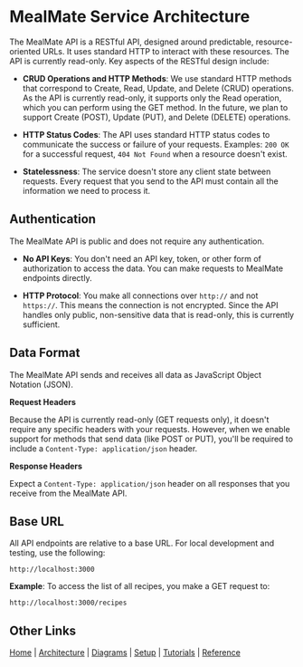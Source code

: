 # MealMate Service Architecture

The MealMate API is a RESTful API, designed around predictable, resource-oriented URLs. It  uses standard HTTP to interact with these resources. The API is currently read-only. Key aspects of the RESTful design include:

* **CRUD Operations and HTTP Methods**: We use standard HTTP methods that correspond to Create, Read, Update, and Delete (CRUD) operations. As the API is currently read-only, it supports only the Read operation, which you can perform using the GET method. In the future, we plan to support Create (POST), Update (PUT), and Delete (DELETE) operations.

* **HTTP Status Codes**: The API uses standard HTTP status codes to communicate the success or failure of your requests. Examples: `200 OK` for a successful request, `404 Not Found` when a resource doesn't exist.

* **Statelessness**: The service doesn't store any client state between requests. Every request that you send to the API must contain all the information we need to process it.

## Authentication

The MealMate API is public and does not require any authentication.

* **No API Keys**: You don't need an API key, token, or  other form of authorization to access the data. You can make requests to MealMate endpoints directly.

* **HTTP Protocol**: You make all connections over `http://` and not `https://`. This means the connection is not encrypted. Since the API handles only public, non-sensitive data that is  read-only, this is currently sufficient.

## Data Format

The MealMate API sends and receives all data as JavaScript Object Notation (JSON).

**Request Headers**

Because the API is currently read-only (GET requests only), it doesn't require any specific headers with your requests. However, when we enable support for methods that send data (like POST or PUT), you'll be required to include a `Content-Type: application/json` header.

**Response Headers**

Expect a `Content-Type: application/json` header on all responses that you receive from the MealMate API.

## Base URL

All API endpoints are relative to a base URL. For local development and testing, use the following:

`http://localhost:3000`

**Example**: To access the list of all recipes, you make a GET request to:

`http://localhost:3000/recipes`

## Other Links

[Home](./index.md)  |  [Architecture](./mmarchitecture.md)  |  [Diagrams](./mmdiagrams.md) | [Setup](./mmprefland.md) | [Tutorials](./mmtutorial.md) | [Reference](./mmref.md)
